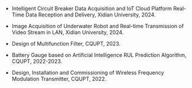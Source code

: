 - Intelligent Circuit Breaker Data Acquisition and IoT Cloud Platform Real-Time Data Reception and Delivery, Xidian University, 2024.

- Image Acquisition of Underwater Robot and Real-time Transmission of Video Stream in LAN, Xidian University, 2024.

- Design of Multifunction Filter, CQUPT, 2023.

- Battery Gauge based on Artificial Intelligence RUL Prediction Algorithm, CQUPT, 2022-2023.

- Design, Installation and Commissioning of Wireless Frequency Modulation Transmitter, CQUPT, 2022.